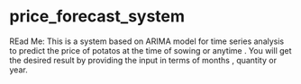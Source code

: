 # price_forecast_system
REad Me:
This is a system based on ARIMA model for time series analysis to predict the price of potatos at the time of sowing or anytime  .
You will get the desired result by providing the input in terms of months , quantity or year.
